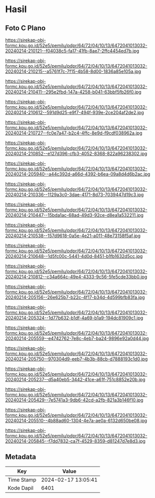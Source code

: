 # Hasil

## Foto C Plano

https://sirekap-obj-formc.kpu.go.id/52e5/pemilu/pdpr/64/72/04/10/13/6472041013032-20240214-210121--f04038c5-fa17-41fb-8ae7-2ffc4454ed7b.jpg

https://sirekap-obj-formc.kpu.go.id/52e5/pemilu/pdpr/64/72/04/10/13/6472041013032-20240214-210215--a5761f7c-7f15-4b58-8d00-1836a85e105a.jpg

https://sirekap-obj-formc.kpu.go.id/52e5/pemilu/pdpr/64/72/04/10/13/6472041013032-20240214-210411--295e2fbd-147a-4258-b041-63bbf5fb26f0.jpg

https://sirekap-obj-formc.kpu.go.id/52e5/pemilu/pdpr/64/72/04/10/13/6472041013032-20240214-210612--591d9d25-e9f7-494f-939e-2ce204af2de2.jpg

https://sirekap-obj-formc.kpu.go.id/52e5/pemilu/pdpr/64/72/04/10/13/6472041013032-20240214-210727--fc0e7a47-b2c4-4ffc-8e9d-f9cdf038962a.jpg

https://sirekap-obj-formc.kpu.go.id/52e5/pemilu/pdpr/64/72/04/10/13/6472041013032-20240214-210852--e127d396-cfb3-4052-8368-822a96238302.jpg

https://sirekap-obj-formc.kpu.go.id/52e5/pemilu/pdpr/64/72/04/10/13/6472041013032-20240214-205940--a44c392d-a66d-4392-b6ea-09a8d4d6b2ac.jpg

https://sirekap-obj-formc.kpu.go.id/52e5/pemilu/pdpr/64/72/04/10/13/6472041013032-20240214-210336--1129a3c0-3dae-4171-8d73-7039447d19c3.jpg

https://sirekap-obj-formc.kpu.go.id/52e5/pemilu/pdpr/64/72/04/10/13/6472041013032-20240214-210447--15bda1ac-68ad-49d3-92ce-d8ea1a532211.jpg

https://sirekap-obj-formc.kpu.go.id/52e5/pemilu/pdpr/64/72/04/10/13/6472041013032-20240214-210538--157d9618-0a5e-4e21-a011-48e73158f5af.jpg

https://sirekap-obj-formc.kpu.go.id/52e5/pemilu/pdpr/64/72/04/10/13/6472041013032-20240214-210648--1d5fc00c-5441-4d0d-8451-b1fb1632d5cc.jpg

https://sirekap-obj-formc.kpu.go.id/52e5/pemilu/pdpr/64/72/04/10/13/6472041013032-20240214-210812--c34a664c-49e4-4333-9c56-5fe5cde33bb0.jpg

https://sirekap-obj-formc.kpu.go.id/52e5/pemilu/pdpr/64/72/04/10/13/6472041013032-20240214-205156--26e625b7-b22c-4f17-b34d-4d599bfb83fa.jpg

https://sirekap-obj-formc.kpu.go.id/52e5/pemilu/pdpr/64/72/04/10/13/6472041013032-20240214-205324--1d77b632-b1df-4a69-b1a9-194dc81909c1.jpg

https://sirekap-obj-formc.kpu.go.id/52e5/pemilu/pdpr/64/72/04/10/13/6472041013032-20240214-205559--e4742762-7e8c-4eb7-ba24-9896e92a0d44.jpg

https://sirekap-obj-formc.kpu.go.id/52e5/pemilu/pdpr/64/72/04/10/13/6472041013032-20240214-205750--970304d9-eeb7-4b3b-88cb-d7888193c1d0.jpg

https://sirekap-obj-formc.kpu.go.id/52e5/pemilu/pdpr/64/72/04/10/13/6472041013032-20240214-205237--d5a40eb5-3442-41ce-a61f-751c8852e20b.jpg

https://sirekap-obj-formc.kpu.go.id/52e5/pemilu/pdpr/64/72/04/10/13/6472041013032-20240214-205429--7e5741a3-9db6-42cd-a2fb-821a3b146f10.jpg

https://sirekap-obj-formc.kpu.go.id/52e5/pemilu/pdpr/64/72/04/10/13/6472041013032-20240214-205510--4b88ad60-1304-4e7a-ae0a-6132d650be08.jpg

https://sirekap-obj-formc.kpu.go.id/52e5/pemilu/pdpr/64/72/04/10/13/6472041013032-20240214-205845--f7dd7832-ca7f-4529-8359-d81247d7e8d3.jpg


## Metadata

| Key        | Value               |
| ---------- | ------------------- |
| Time Stamp | 2024-02-17 13:05:41 |
| Kode Dapil | 6401                |




